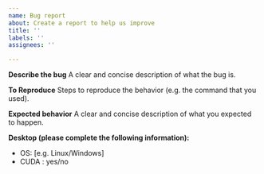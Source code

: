 ```yaml
---
name: Bug report
about: Create a report to help us improve
title: ''
labels: ''
assignees: ''

---
```


**Describe the bug**
A clear and concise description of what the bug is.

**To Reproduce**
Steps to reproduce the behavior (e.g. the command that you used).

**Expected behavior**
A clear and concise description of what you expected to happen.

**Desktop (please complete the following information):**
 - OS: [e.g. Linux/Windows]
 - CUDA : yes/no
